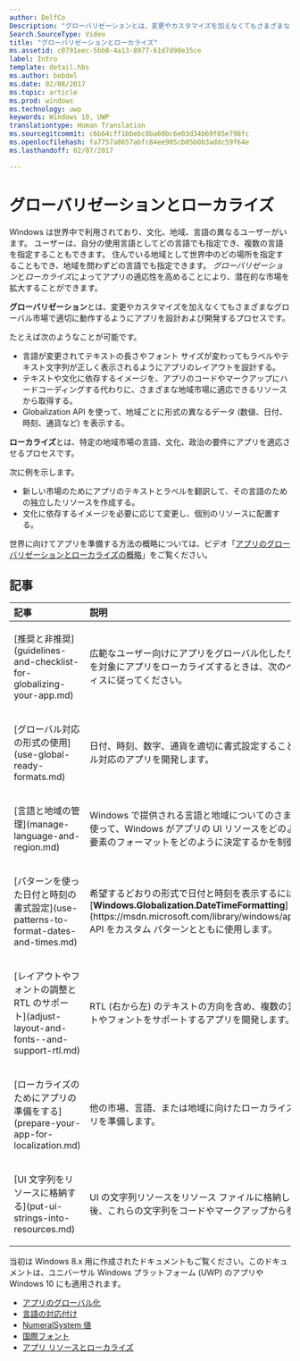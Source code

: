 ```yaml
---
author: DelfCo
Description: "グローバリゼーションとは、変更やカスタマイズを加えなくてもさまざまなグローバル市場で適切に動作するようにアプリを設計および開発するプロセスです。"
Search.SourceType: Video
title: "グローバリゼーションとローカライズ"
ms.assetid: c0791eec-5bb8-4a13-8977-61d7d98e35ce
label: Intro
template: detail.hbs
ms.author: bobdel
ms.date: 02/08/2017
ms.topic: article
ms.prod: windows
ms.technology: uwp
keywords: Windows 10, UWP
translationtype: Human Translation
ms.sourcegitcommit: c6b64cff1bbebc8ba69bc6e03d34b69f85e798fc
ms.openlocfilehash: fa7757a8657abfc84ee905cb05b0b3addc59f64e
ms.lasthandoff: 02/07/2017

---
```


# <a name="globalization-and-localization"></a>グローバリゼーションとローカライズ
<link rel="stylesheet" href="https://az835927.vo.msecnd.net/sites/uwp/Resources/css/custom.css">

Windows は世界中で利用されており、文化、地域、言語の異なるユーザーがいます。 ユーザーは、自分の使用言語としてどの言語でも指定でき、複数の言語を指定することもできます。 住んでいる地域として世界中のどの場所を指定することもでき、地域を問わずどの言語でも指定できます。 *グローバリゼーション*と*ローカライズ*によってアプリの適応性を高めることにより、潜在的な市場を拡大することができます。

**グローバリゼーション**とは、変更やカスタマイズを加えなくてもさまざまなグローバル市場で適切に動作するようにアプリを設計および開発するプロセスです。

たとえば次のようなことが可能です。

-   言語が変更されてテキストの長さやフォント サイズが変わってもラベルやテキスト文字列が正しく表示されるようにアプリのレイアウトを設計する。
-   テキストや文化に依存するイメージを、アプリのコードやマークアップにハードコーディングする代わりに、さまざまな地域市場に適応できるリソースから取得する。
-   Globalization API を使って、地域ごとに形式の異なるデータ (数値、日付、時刻、通貨など) を表示する。

**ローカライズ**とは、特定の地域市場の言語、文化、政治の要件にアプリを適応させるプロセスです。

次に例を示します。

-   新しい市場のためにアプリのテキストとラベルを翻訳して、その言語のための独立したリソースを作成する。
-   文化に依存するイメージを必要に応じて変更し、個別のリソースに配置する。

世界に向けてアプリを準備する方法の概略については、ビデオ「[アプリのグローバリゼーションとローカライズの概略](https://channel9.msdn.com/Blogs/One-Dev-Minute/Introduction-to-globalization-and-localization)」をご覧ください。

## <a name="articles"></a>記事
<table>
<colgroup>
<col width="50%" />
<col width="50%" />
</colgroup>
<thead>
<tr class="header">
<th align="left">記事</th>
<th align="left">説明</th>
</tr>
</thead>
<tbody>
<tr class="odd">
<td align="left"><p>[推奨と非推奨](guidelines-and-checklist-for-globalizing-your-app.md)</p></td>
<td align="left"><p>広範なユーザー向けにアプリをグローバル化したり、特定の市場を対象にアプリをローカライズするときは、次のベスト プラクティスに従ってください。</p></td>
</tr>
<tr class="odd">
<td align="left"><p>[グローバル対応の形式の使用](use-global-ready-formats.md)</p></td>
<td align="left"><p>日付、時刻、数字、通貨を適切に書式設定することで、グローバル対応のアプリを開発します。</p></td>
</tr>
<tr class="even">
<td align="left"><p>[言語と地域の管理](manage-language-and-region.md)</p></td>
<td align="left"><p>Windows で提供される言語と地域についてのさまざまな設定を使って、Windows がアプリの UI リソースをどのように選び、UI 要素のフォーマットをどのように決定するかを制御します。</p></td>
</tr>
<tr class="odd">
<td align="left"><p>[パターンを使った日付と時刻の書式設定](use-patterns-to-format-dates-and-times.md)</p></td>
<td align="left"><p>希望するどおりの形式で日付と時刻を表示するには、[<strong>Windows.Globalization.DateTimeFormatting</strong>](https://msdn.microsoft.com/library/windows/apps/br206859) API をカスタム パターンとともに使用します。</p></td>
</tr>
<tr class="even">
<td align="left"><p>[レイアウトやフォントの調整と RTL のサポート](adjust-layout-and-fonts--and-support-rtl.md)</p></td>
<td align="left"><p>RTL (右から左) のテキストの方向を含め、複数の言語のレイアウトやフォントをサポートするアプリを開発します。</p></td>
</tr>
<tr class="odd">
<td align="left"><p>[ローカライズのためにアプリの準備をする](prepare-your-app-for-localization.md)</p></td>
<td align="left"><p>他の市場、言語、または地域に向けたローカライズのためにアプリを準備します。</p></td>
</tr>
<tr class="even">
<td align="left"><p>[UI 文字列をリソースに格納する](put-ui-strings-into-resources.md)</p></td>
<td align="left"><p>UI の文字列リソースをリソース ファイルに格納します。 その後、これらの文字列をコードやマークアップから参照できます。</p></td>
</tr>
</tbody>
</table>

 

当初は Windows 8.x 用に作成されたドキュメントもご覧ください。このドキュメントは、ユニバーサル Windows プラットフォーム (UWP) のアプリや Windows 10 にも適用されます。

-   [アプリのグローバル化](https://msdn.microsoft.com/library/windows/apps/xaml/hh965328)
-   [言語の対応付け](https://msdn.microsoft.com/library/windows/apps/xaml/jj673578.aspx)
-   [NumeralSystem 値](https://msdn.microsoft.com/library/windows/apps/xaml/jj236471.aspx)
-   [国際フォント](https://msdn.microsoft.com/library/windows/apps/xaml/dn263115.aspx)
-   [アプリ リソースとローカライズ](https://msdn.microsoft.com/library/windows/apps/xaml/hh710212.aspx)

 

 




